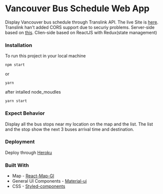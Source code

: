 # Vancouver Bus Schedule Web App

Display Vancouver bus schedule through Translink API. The live Site is [here](https://vancouver-bus-schedule.herokuapp.com/).
Translink han't added CORS support due to securiy problems. Server-side based on [this](https://github.com/yeah568/simplebus-server).
Clien-side based on ReactJS with Redux(state management)

### Installation

To run this project in your local machine

```
npm start
```

or

```
yarn
```

after intalled node_moudles

```
yarn start
```

### Expect Behavior

Display all the bus stops near my location on the map and the list. The list and the stop show the next 3 buses arrival time and destination.

### Deployment

Deploy through [Heroku](https://www.heroku.com/)

### Built With

- Map - [React-Map-Gl](https://uber.github.io/react-map-gl/#/)
- General UI Components - [Material-ui](https://material-ui.com/)
- CSS - [Styled-components](https://github.com/styled-components/styled-components)
